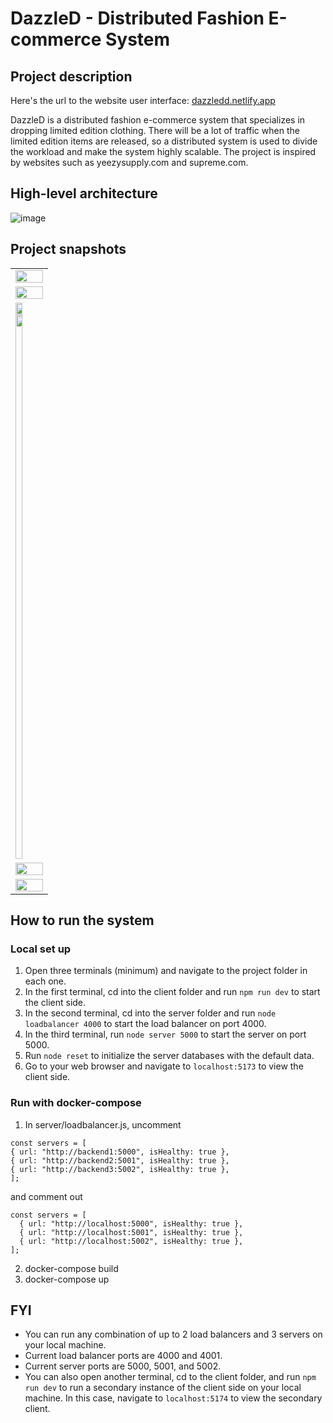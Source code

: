 # DazzleD - Distributed Fashion E-commerce System
## Project description
Here's the url to the website user interface: [dazzledd.netlify.app](https://dazzledd.netlify.app)

DazzleD is a distributed fashion e-commerce system that specializes in dropping limited edition clothing. There will be a lot of traffic when the limited edition items are released, so a distributed system is used to divide the workload and make the system highly scalable. The project is inspired by websites such as yeezysupply.com and supreme.com.
## High-level architecture
![image](https://user-images.githubusercontent.com/60798675/235328631-5561e350-6274-4e1f-8046-0e4f3d033205.png)

## Project snapshots
<table>
  <tr>
    <td>
      <img src="https://user-images.githubusercontent.com/60798675/235094114-abc6b019-e273-42a2-87f0-fc8b0ddf18ac.png" width="100%">
    </td>
  </tr>
  <tr>
    <td>
       <img src="https://user-images.githubusercontent.com/60798675/235096515-7fd9037e-f0a8-4c1d-954b-24b350d646e1.png" width="100%">
    </td>
  </tr>
  <tr>
    <td>
      <img src="https://user-images.githubusercontent.com/60798675/235093430-522ee206-dbd7-4118-9981-10c1eae9e920.png" width="49%" height=auto>
      <img src="https://user-images.githubusercontent.com/60798675/235093944-58e4c71f-2fd8-492c-8793-dd008be07062.png" width="49%" height=870>
    </td>
  </tr>
  <tr>
    <td>
       <img src="https://user-images.githubusercontent.com/60798675/235096886-2cbda11d-ca3b-4d65-9320-299675e0f606.png" width="100%">
    </td>
  </tr>
  <tr>
    <td>
       <img src="https://user-images.githubusercontent.com/60798675/235097018-e81815cc-fac2-4a1d-b9fe-251f9de0cc06.png" width="100%">
    </td>
  </tr>
</table>

## How to run the system
### Local set up
1. Open three terminals (minimum) and navigate to the project folder in each one.
2. In the first terminal, cd into the client folder and run `npm run dev` to start the client side.
3. In the second terminal, cd into the server folder and run `node loadbalancer 4000` to start the load balancer on port 4000.
4. In the third terminal, run `node server 5000` to start the server on port 5000.
5. Run `node reset` to initialize the server databases with the default data.
6. Go to your web browser and navigate to `localhost:5173` to view the client side.

### Run with docker-compose
1. In server/loadbalancer.js, uncomment
```
const servers = [
{ url: "http://backend1:5000", isHealthy: true },
{ url: "http://backend2:5001", isHealthy: true },
{ url: "http://backend3:5002", isHealthy: true },
];
```
and comment out
```
const servers = [
  { url: "http://localhost:5000", isHealthy: true },
  { url: "http://localhost:5001", isHealthy: true },
  { url: "http://localhost:5002", isHealthy: true },
];
```
2. docker-compose build
3. docker-compose up

## FYI

- You can run any combination of up to 2 load balancers and 3 servers on your local machine.
- Current load balancer ports are 4000 and 4001.
- Current server ports are 5000, 5001, and 5002.
- You can also open another terminal, cd to the client folder, and run `npm run dev` to run a secondary instance of the client side on your local machine. In this case, navigate to `localhost:5174` to view the secondary client.
